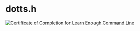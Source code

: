 # dotts.h

<a href="https://www.learnenough.com/certificates/68cfd89b"><img src="https://www.learnenough.com/certificates/68cfd89b/command-line-tutorial.svg" alt="Certificate of Completion for Learn Enough Command Line"></a>

